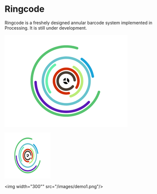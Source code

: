 # Ringcode
Ringcode is a freshely designed annular barcode system implemented in Processing. It is still under development.

![img](/images/demo1.png)

<img width="150" height="150" src="/images/demo1.png"/>

<img width="300"" src="/images/demo1.png"/>
